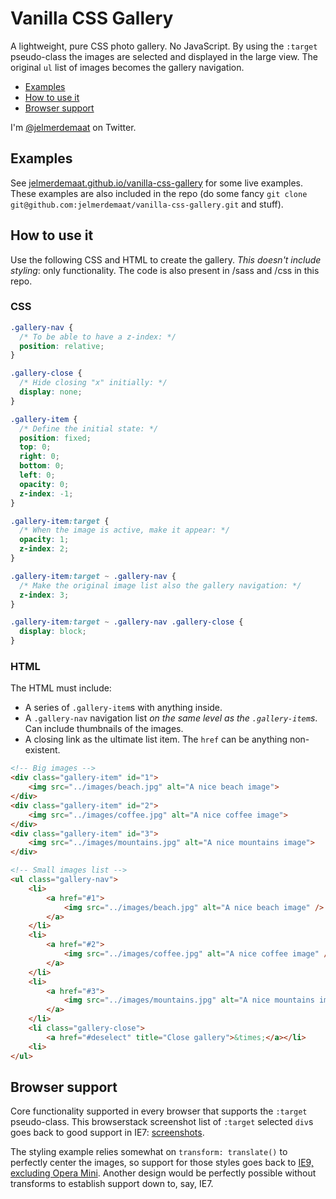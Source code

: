 Vanilla CSS Gallery
===================

A lightweight, pure CSS photo gallery. No JavaScript. By using the `:target` pseudo-class the images are selected and displayed in the large view. The original `ul` list of images becomes the gallery navigation.

 * [Examples](#examples)
 * [How to use it](#how-to-use-it)
 * [Browser support](#browser-support)

I'm [@jelmerdemaat](https://twitter.com/jelmerdemaat) on Twitter.

## Examples
See [jelmerdemaat.github.io/vanilla-css-gallery](http://jelmerdemaat.github.io/vanilla-css-gallery/) for some live examples. These examples are also included in the repo (do some fancy `git clone git@github.com:jelmerdemaat/vanilla-css-gallery.git` and stuff).


## How to use it
Use the following CSS and HTML to create the gallery. *This doesn't include styling*: only functionality. The code is also present in /sass and /css in this repo.

### CSS
```css
.gallery-nav {
  /* To be able to have a z-index: */
  position: relative;
}

.gallery-close {
  /* Hide closing "x" initially: */
  display: none;
}

.gallery-item {
  /* Define the initial state: */
  position: fixed;
  top: 0;
  right: 0;
  bottom: 0;
  left: 0;
  opacity: 0;
  z-index: -1;
}

.gallery-item:target {
  /* When the image is active, make it appear: */
  opacity: 1;
  z-index: 2;
}

.gallery-item:target ~ .gallery-nav {
  /* Make the original image list also the gallery navigation: */
  z-index: 3;
}

.gallery-item:target ~ .gallery-nav .gallery-close {
  display: block;
}

```

### HTML
The HTML must include:

 * A series of `.gallery-item`s with anything inside.
 * A `.gallery-nav` navigation list *on the same level as the `.gallery-item`s*. Can include thumbnails of the images.
 * A closing link as the ultimate list item. The `href` can be anything non-existent.

```html
<!-- Big images -->
<div class="gallery-item" id="1">
	<img src="../images/beach.jpg" alt="A nice beach image">
</div>
<div class="gallery-item" id="2">
	<img src="../images/coffee.jpg" alt="A nice coffee image">
</div>
<div class="gallery-item" id="3">
	<img src="../images/mountains.jpg" alt="A nice mountains image">
</div>

<!-- Small images list -->
<ul class="gallery-nav">
	<li>
		<a href="#1">
			<img src="../images/beach.jpg" alt="A nice beach image" />
		</a>
	</li>
	<li>
		<a href="#2">
			<img src="../images/coffee.jpg" alt="A nice coffee image" />
		</a>
	</li>
	<li>
		<a href="#3">
			<img src="../images/mountains.jpg" alt="A nice mountains image" />
		</a>
	</li>
	<li class="gallery-close">
		<a href="#deselect" title="Close gallery">&times;</a></li>
	<li>
</ul>

```

## Browser support

Core functionality supported in every browser that supports the `:target` pseudo-class. This browserstack screenshot list of `:target` selected `div`s goes back to good support in IE7: [screenshots](http://www.browserstack.com/screenshots/27b100cbdc38933ea61792d27f428aca92a84bef).

The styling example relies somewhat on `transform: translate()` to perfectly center the images, so support for those styles goes back to [IE9, excluding Opera Mini](http://beta.caniuse.com/#feat=transforms2d). Another design would be perfectly possible without transforms to establish support down to, say, IE7.

